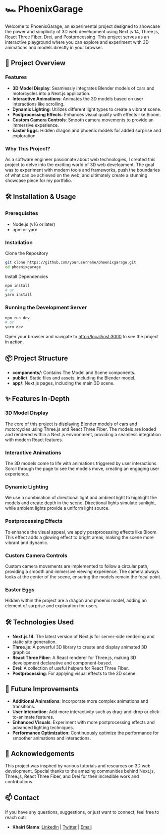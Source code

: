 # 🏎️ PhoenixGarage

Welcome to PhoenixGarage, an experimental project designed to showcase the power and simplicity of 3D web development using Next.js 14, Three.js, React Three Fiber, Drei, and Postprocessing. This project serves as an interactive playground where you can explore and experiment with 3D animations and models directly in your browser.

## 🚀 Project Overview

### Features
- **3D Model Display**: Seamlessly integrates Blender models of cars and motorcycles into a Next.js application.
- **Interactive Animations**: Animates the 3D models based on user interactions like scrolling.
- **Dynamic Lighting**: Utilizes different light types to create a vibrant scene.
- **Postprocessing Effects**: Enhances visual quality with effects like Bloom.
- **Custom Camera Controls**: Smooth camera movements to provide an immersive experience.
- **Easter Eggs**: Hidden dragon and phoenix models for added surprise and exploration.

### Why This Project?
As a software engineer passionate about web technologies, I created this project to delve into the exciting world of 3D web development. The goal was to experiment with modern tools and frameworks, push the boundaries of what can be achieved on the web, and ultimately create a stunning showcase piece for my portfolio.

## 🛠 Installation & Usage

### Prerequisites
- Node.js (v16 or later)
- npm or yarn

### Installation

Clone the Repository
```bash
git clone https://github.com/yourusername/phoenixgarage.git
cd phoenixgarage
```

Install Dependencies
```bash
npm install
# or
yarn install
```

### Running the Development Server
```bash
npm run dev
# or
yarn dev
```

Open your browser and navigate to [http://localhost:3000](http://localhost:3000) to see the project in action.

## 📦 Project Structure
- **components/**: Contains The Model and Scene components.
- **public/**: Static files and assets, including the Blender model.
- **app/**: Next.js pages, including the main 3D scene.

## ✨ Features In-Depth

### 3D Model Display
The core of this project is displaying Blender models of cars and motorcycles using Three.js and React Three Fiber. The models are loaded and rendered within a Next.js environment, providing a seamless integration with modern React features.

### Interactive Animations
The 3D models come to life with animations triggered by user interactions. Scroll through the page to see the models move, creating an engaging user experience.

### Dynamic Lighting
We use a combination of directional light and ambient light to highlight the models and create depth in the scene. Directional lights simulate sunlight, while ambient lights provide a uniform light source.

### Postprocessing Effects
To enhance the visual appeal, we apply postprocessing effects like Bloom. This effect adds a glowing effect to bright areas, making the scene more vibrant and dynamic.

### Custom Camera Controls
Custom camera movements are implemented to follow a circular path, providing a smooth and immersive viewing experience. The camera always looks at the center of the scene, ensuring the models remain the focal point.

### Easter Eggs
Hidden within the project are a dragon and phoenix model, adding an element of surprise and exploration for users.

## 🛠 Technologies Used
- **Next.js 14**: The latest version of Next.js for server-side rendering and static site generation.
- **Three.js**: A powerful 3D library to create and display animated 3D graphics.
- **React Three Fiber**: A React renderer for Three.js, making 3D development declarative and component-based.
- **Drei**: A collection of useful helpers for React Three Fiber.
- **Postprocessing**: For applying visual effects to the 3D scene.

## 🧩 Future Improvements
- **Additional Animations**: Incorporate more complex animations and transitions.
- **User Interaction**: Add more interactivity such as drag-and-drop or click-to-animate features.
- **Enhanced Visuals**: Experiment with more postprocessing effects and advanced lighting techniques.
- **Performance Optimization**: Continuously optimize the performance for smoother animations and interactions.

## 🌟 Acknowledgements
This project was inspired by various tutorials and resources on 3D web development. Special thanks to the amazing communities behind Next.js, Three.js, React Three Fiber, and Drei for their incredible work and contributions.

## 📫 Contact

If you have any questions, suggestions, or just want to connect, feel free to reach out:

- **Khairi Slama**: [LinkedIn](https://www.linkedin.com/in/khairi-slama/) | [Twitter](https://x.com/khairislama) | [Email](mailto:khairi.slama.1996.br@gmail.com)
